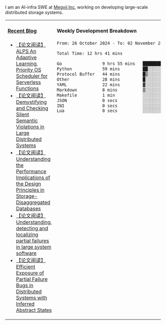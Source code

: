 I am an AI-infra SWE at [Megvii Inc](https://en.megvii.com/), working on developing large-scale distributed storage systems.

<table width="960px">
<tr>
<td valign="top" width="50%">

#### <a href="https://www.kongjun18.me" target="_blank">Recent Blog</a>

<!-- BLOG-POST-LIST:START -->
- [【论文阅读】ALPS An Adaptive Learning, Priority OS Scheduler for Serverless Functions](https://kongjun18.github.io/posts/alps-an-adaptive-learning-priority-os-scheduler-for-serverless-functions/)
- [【论文阅读】Demystifying and Checking Silent Semantic Violations in Large Distributed Systems](https://kongjun18.github.io/posts/demystifying-and-checking-silent-semantic-violations-in-large-distributed-systems/)
- [【论文阅读】Understanding the Performance Implications of the Design Principles in Storage-Disaggregated Databases](https://kongjun18.github.io/posts/understanding-the-performance-implications-of-the-design-principles-in-storage-disaggregated-databases/)
- [【论文阅读】Understanding, detecting and localizing partial failures in large system software](https://kongjun18.github.io/posts/understanding-detecting-and-localizing-partial-failures-in-large-system-software/)
- [【论文阅读】Efficient Exposure of Partial Failure Bugs in Distributed Systems with Inferred Abstract States](https://kongjun18.github.io/posts/efficient-exposure-of-partial-failure-bugs-in-distributed-systems-with-inferred-abstract-states/)
<!-- BLOG-POST-LIST:END -->

</td>
<td valign="top" width="50%">

#### Weekly Development Breakdown

<!--START_SECTION:waka-->

```txt
From: 26 October 2024 - To: 02 November 2024

Total Time: 12 hrs 41 mins

Go                9 hrs 55 mins   ███████████████████▓░░░░░   78.27 %
Python            59 mins         ██░░░░░░░░░░░░░░░░░░░░░░░   07.79 %
Protocol Buffer   44 mins         █▒░░░░░░░░░░░░░░░░░░░░░░░   05.80 %
Other             28 mins         █░░░░░░░░░░░░░░░░░░░░░░░░   03.77 %
YAML              22 mins         ▓░░░░░░░░░░░░░░░░░░░░░░░░   03.00 %
Markdown          8 mins          ▒░░░░░░░░░░░░░░░░░░░░░░░░   01.09 %
Makefile          1 min           ░░░░░░░░░░░░░░░░░░░░░░░░░   00.14 %
JSON              0 secs          ░░░░░░░░░░░░░░░░░░░░░░░░░   00.12 %
INI               0 secs          ░░░░░░░░░░░░░░░░░░░░░░░░░   00.01 %
Lua               0 secs          ░░░░░░░░░░░░░░░░░░░░░░░░░   00.01 %
```

<!--END_SECTION:waka-->
</td>
</tr>

</table>

